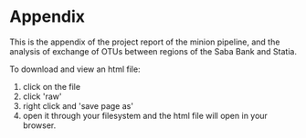 # Appendix 

This is the appendix of the project report of the minion pipeline, and the analysis of exchange of OTUs between regions of the Saba Bank and Statia.

To download and view an html file:

1. click on the file
2. click 'raw'
3. right click and 'save page as'
4. open it through your filesystem and the html file will open in your browser.
